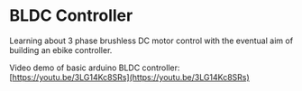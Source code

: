 # BLDC Controller

Learning about 3 phase brushless DC motor control with the eventual aim of building an ebike controller.

Video demo of basic arduino BLDC controller: [https://youtu.be/3LG14Kc8SRs](https://youtu.be/3LG14Kc8SRs)
